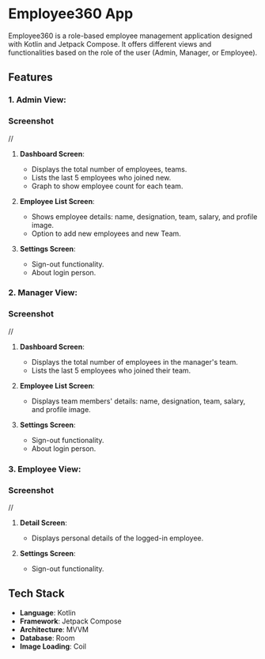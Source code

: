 # Employee360 App

Employee360 is a role-based employee management application designed with Kotlin and Jetpack Compose.
It offers different views and functionalities based on the role of the user (Admin, Manager, or Employee).

## Features

### 1. Admin View:
### Screenshot
//
1. **Dashboard Screen**:
   - Displays the total number of employees, teams.
   - Lists the last 5 employees who joined new.
   -  Graph to show employee count for each team.
   
2. **Employee List Screen**:
   - Shows employee details: name, designation, team, salary, and profile image.
   - Option to add new employees and new Team.

3. **Settings Screen**:
   - Sign-out functionality.
   - About login person.

### 2. Manager View:
### Screenshot
//
1. **Dashboard Screen**:
   - Displays the total number of employees in the manager's team.
   - Lists the last 5 employees who joined their team.

2. **Employee List Screen**:
   - Displays team members' details: name, designation, team, salary, and profile image.

3. **Settings Screen**:
   - Sign-out functionality.
   - About login person.

### 3. Employee View:
### Screenshot
//
1. **Detail Screen**:
   - Displays personal details of the logged-in employee.

2. **Settings Screen**:
   - Sign-out functionality.

## Tech Stack

- **Language**: Kotlin
- **Framework**: Jetpack Compose
- **Architecture**: MVVM
- **Database**: Room
- **Image Loading**: Coil



